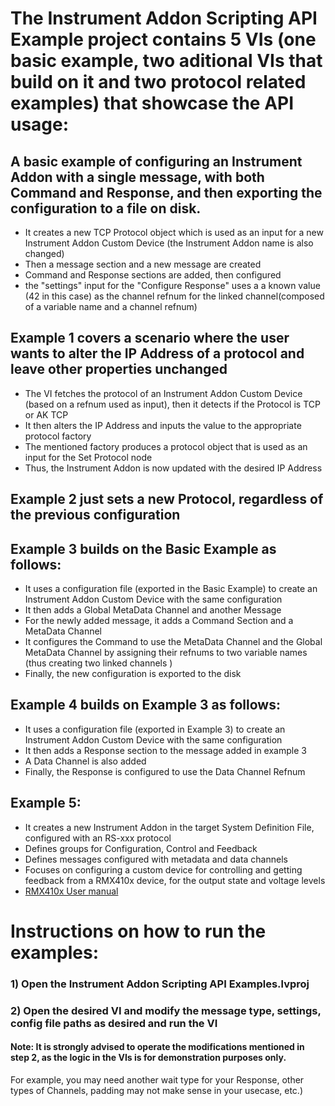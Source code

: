 # **The Instrument Addon Scripting API Example project contains 5 VIs (one basic example, two aditional VIs that build on it and two protocol related examples) that showcase the API usage:**

## A basic example of configuring an Instrument Addon with a single message, with both Command and Response, and then exporting the configuration to a file on disk.
   - It creates a new TCP Protocol object which is used as an input for a new Instrument Addon Custom Device (the Instrument Addon name is also changed)  
   - Then a message section and a new message are created
   - Command and Response sections are added, then configured
   - the "settings" input for the "Configure Response" uses a a known value (42 in this case) as the channel refnum for the linked channel(composed of a variable name and a channel refnum) 
   
## Example 1 covers a scenario where the user wants to alter the IP Address of a protocol and leave other properties unchanged
   - The VI fetches the protocol of an Instrument Addon Custom Device (based on a refnum used as input), then it detects if the Protocol is TCP or AK TCP 
   - It then alters the IP Address and inputs the value to the appropriate protocol factory
   - The mentioned factory produces a protocol object that is used as an input for the Set Protocol node  
   - Thus, the Instrument Addon is now updated with the desired IP Address
 
## Example 2 just sets a new Protocol, regardless of the previous configuration

## Example 3 builds on the Basic Example as follows:
   - It uses a configuration file (exported in the Basic Example) to create an Instrument Addon Custom Device with the same configuration
   - It then adds a Global MetaData Channel and another Message
   - For the newly added message, it adds a Command Section and a MetaData Channel  
   - It configures the Command to use the MetaData Channel and the Global MetaData Channel by assigning their refnums to two variable names (thus creating two linked channels )
   - Finally, the new configuration is exported to the disk
   
## Example 4 builds on Example 3 as follows:
   - It uses a configuration file (exported in Example 3) to create an Instrument Addon Custom Device with the same configuration
   - It then adds a Response section to the message added in example 3 
   - A Data Channel is also added
   - Finally, the Response is configured to use the Data Channel Refnum
   
## Example 5:
   - It creates a new Instrument Addon in the target System Definition File, configured with an RS-xxx protocol
   - Defines groups for Configuration, Control and Feedback
   - Defines messages configured with metadata and data channels
   - Focuses on configuring a custom device for controlling and getting feedback from a RMX410x device, for the output state and voltage levels
   - [RMX410x User manual](https://www.ni.com/pdf/manuals/377396b.pdf)
   
# **Instructions on how to run the examples:**

### 1) Open the Instrument Addon Scripting API Examples.lvproj
### 2) Open the desired VI and modify the message type, settings, config file paths as desired and run the VI 
#### **Note:** It is strongly advised to operate the modifications mentioned in step 2, as the logic in the VIs is for demonstration purposes only. 
For example, you may need another wait type for your Response, other types of Channels, padding may not make sense in your usecase, etc.)